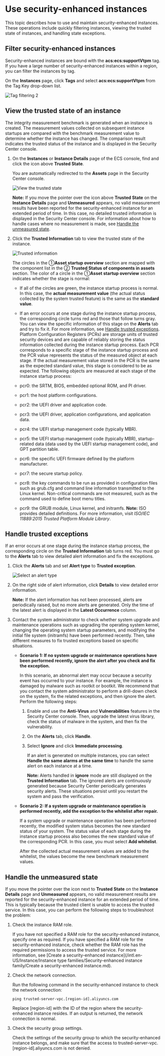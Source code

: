 # Use security-enhanced instances

This topic describes how to use and maintain security-enhanced instances. These operations include quickly filtering instances, viewing the trusted state of instances, and handling state exceptions.

## Filter security-enhanced instances

Security-enhanced instances are bound with the **acs:ecs:supportVtpm** tag. If you have a large number of security-enhanced instances within a region, you can filter the instances by tag.

On the **Instances** page, click **Tags** and select **acs:ecs:supportVtpm** from the Tag Key drop-down list.

![Tag filtering 2](https://static-aliyun-doc.oss-accelerate.aliyuncs.com/assets/img/en-US/7646482161/p232035.png)

## View the trusted state of an instance

The integrity measurement benchmark is generated when an instance is created. The measurement values collected on subsequent instance startups are compared with the benchmark measurement value to determine whether the instance has changed. The comparison result indicates the trusted status of the instance and is displayed in the Security Center console.

1.  On the **Instances** or **Instance Details** page of the ECS console, find and click the icon above **Trusted State**.

    You are automatically redirected to the **Assets** page in the Security Center console.

    ![View the trusted state](https://static-aliyun-doc.oss-accelerate.aliyuncs.com/assets/img/en-US/7646482161/p232105.png)

    **Note:** If you move the pointer over the icon above **Trusted State** on the **Instance Details** page and **Unmeasured** appears, no valid measurement results have been reported for the security-enhanced instance for an extended period of time. In this case, no detailed trusted information is displayed in the Security Center console. For information about how to handle cases where no measurement is made, see [Handle the unmeasured state](#section_y78_r14_wbz).

2.  Click the **Trusted Information** tab to view the trusted state of the instance.

    ![Trusted information](https://static-aliyun-doc.oss-accelerate.aliyuncs.com/assets/img/en-US/7646482161/p232107.png)

    The circles in the ①**Asset startup overview** section are mapped with the component list in the ② **Trusted Status of components in assets** section. The color of a circle in the ①**Asset startup overview** section indicates whether the stage is normal:

    -   If all of the circles are green, the instance startup process is normal. In this case, the **actual measurement value** \(the actual status collected by the system trusted feature\) is the same as the **standard value**.
    -   If an error occurs at one stage during the instance startup process, the corresponding circle turns red and those that follow turns gray. You can view the specific information of this stage on the **Alerts** tab and try to fix it. For more information, see [Handle trusted exceptions](#section_t7d_mvb_fzo).
    Platform Configuration Registers \(PCRs\) are storage units of trusted security devices and are capable of reliably storing the status information collected during the instance startup process. Each PCR corresponds to a specific stage of the instance startup process and the PCR value represents the status of the measured object at each stage. If the actual measurement value stored in the PCR is the same as the expected standard value, this stage is considered to be as expected. The following objects are measured at each stage of the instance startup process:

    -   pcr0: the SRTM, BIOS, embedded optional ROM, and PI driver.
    -   pcr1: the host platform configurations.
    -   pcr2: the UEFI driver and application code.
    -   pcr3: the UEFI driver, application configurations, and application data.
    -   pcr4: the UEFI startup management code \(typically MBR\).
    -   pcr5: the UEFI startup management code \(typically MBR\), startup-related data \(data used by the UEFI startup management code\), and GPT partition table.
    -   pcr6: the specific UEFI firmware defined by the platform manufacturer.
    -   pcr7: the secure startup policy.
    -   pcr8: the key commands to be run as provided in configuration files such as grub.cfg and command line information transmitted to the Linux kernel. Non-critical commands are not measured, such as the command used to define boot menu titles.
    -   pcr9: the GRUB module, Linux kernel, and initramfs.
    **Note:** ISO provides detailed definitions. For more information, visit *ISO/IEC 11889:2015 Trusted Platform Module Library*.


## Handle trusted exceptions

If an error occurs at one stage during the instance startup process, the corresponding circle on the **Trusted Information** tab turns red. You must go to the **Alerts** tab to view detailed alert information and fix the exceptions.

1.  Click the **Alerts** tab and set **Alert type** to **Trusted exception**.

    ![Select an alert type](https://static-aliyun-doc.oss-accelerate.aliyuncs.com/assets/img/en-US/7646482161/p232142.png)

2.  On the right side of alert information, click **Details** to view detailed error information.

    **Note:** If the alert information has not been processed, alerts are periodically raised, but no more alerts are generated. Only the time of the latest alert is displayed in the **Latest Occurrence** column.

3.  Contact the system administrator to check whether system upgrade and maintenance operations such as upgrading the operating system kernel, changing the operating system startup parameters, and modifying the initial file system \(initramfs\) have been performed recently. Then, take different measures to fix trusted exceptions based on specific situations.

    -   **Scenario 1: If no system upgrade or maintenance operations have been performed recently, ignore the alert after you check and fix the exception.**

        In this scenario, an abnormal alert may occur because a security event has occurred to your instance. For example, the instance is damaged by malware such as rootkit or bootkit. We recommend that you contact the system administrator to perform a drill-down check on the system, fix the related exceptions, and then ignore the alert. Perform the following steps:

        1.  Enable and use the **Anti-Virus** and **Vulnerabilities** features in the Security Center console. Then, upgrade the latest virus library, check the status of malware in the system, and then fix the vulnerability.
        2.  On the **Alerts** tab, click **Handle**.
        3.  Select **Ignore** and click **Immediate processing**.

            If an alert is generated on multiple instances, you can select **Handle the same alarms at the same time** to handle the same alert on each instance at a time.

            **Note:** Alerts handled in **ignore** mode are still displayed on the **Trusted Information** tab. The ignored alerts are continuously generated because Security Center periodically generates security alerts. These situations persist until you restart the system and pass the verification.

    -   **Scenario 2: If a system upgrade or maintenance operation is performed recently, add the exception to the whitelist after repair.**

        If a system upgrade or maintenance operation has been performed recently, the modified system status becomes the new standard status of your system. The status value of each stage during the instance startup process also becomes the new standard value of the corresponding PCR. In this case, you must select **Add whitelist**.

        After the collected actual measurement values are added to the whitelist, the values become the new benchmark measurement values.


## Handle the unmeasured state

If you move the pointer over the icon next to **Trusted State** on the **Instance Details** page and **Unmeasured** appears, no valid measurement results are reported for the security-enhanced instance for an extended period of time. This is typically because the trusted client is unable to access the trusted service. In this case, you can perform the following steps to troubleshoot the problem:

1.  Check the instance RAM role.

    If you have not specified a RAM role for the security-enhanced instance, specify one as required. If you have specified a RAM role for the security-enhanced instance, check whether the RAM role has the required permissions to access the trusted service. For more information, see [Create a security-enhanced instance](/intl.en-US/Instance/Instance type families/Security-enhanced instance family/Create a security-enhanced instance.md).

2.  Check the network connection.

    Run the following command in the security-enhanced instance to check the network connection:

    ```
    ping trusted-server-vpc.[region-id].aliyuncs.com
    ```

    Replace \[region-id\] with the ID of the region where the security-enhanced instance resides. If an output is returned, the network connection is normal.

3.  Check the security group settings.

    Check the settings of the security group to which the security-enhanced instance belongs, and make sure that the access to trusted-server-vpc.\[region-id\].aliyuncs.com is not denied.


